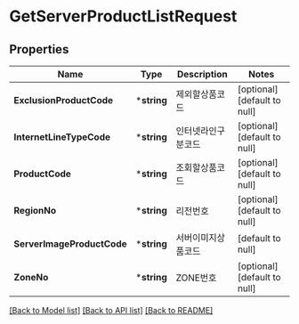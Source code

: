# GetServerProductListRequest

## Properties
Name | Type | Description | Notes
------------ | ------------- | ------------- | -------------
**ExclusionProductCode** | ***string** | 제외할상품코드 | [optional] [default to null]
**InternetLineTypeCode** | ***string** | 인터넷라인구분코드 | [optional] [default to null]
**ProductCode** | ***string** | 조회할상품코드 | [optional] [default to null]
**RegionNo** | ***string** | 리전번호 | [optional] [default to null]
**ServerImageProductCode** | ***string** | 서버이미지상품코드 | [default to null]
**ZoneNo** | ***string** | ZONE번호 | [optional] [default to null]

[[Back to Model list]](../README.md#documentation-for-models) [[Back to API list]](../README.md#documentation-for-api-endpoints) [[Back to README]](../README.md)


